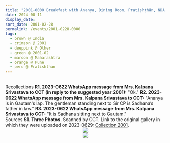 ```yaml
---
title: "2001-0000 Breakfast with Ananya, Dining Room, Pratiṣhṭhān, NDA Road, Warje, Pune, Maharashtra, India"
date: 2024-08-11
display_date: 
sort_date: 2001-02-28
permalink: /events/2001-0228-0000
tags:
  - brown @ India
  - crimson @ 2001
  - deeppink @ Other
  - green @ 2001-02
  - maroon @ Maharashtra
  - orange @ Pune
  - peru @ Pratishthan
---
```


<br>

<wave-list>
  <list-title color="DarkSeaGreen" width="65"> Recollections</list-title>
  <list-item color="BlanchedAlmond" width="280"><b>R1. 2023-0622 WhatsApp message from Mrs. Kalpana Srivastava to CCT (in reply to the suggested year 2001):</b> "Ok."</list-item>
  <list-item color="Lavender" width="280"><b>R2. 2023-0622 WhatsApp message from Mrs. Kalpana Srivastava to CCT:</b> "Ananya is in Gautam's lap. The gentleman standing next to Sir CP is Sadhana’s father in law."</list-item>
  <list-item color="BlanchedAlmond" width="280"><b>R3. 2023-0622 WhatsApp message from Mrs. Kalpana Srivastava to CCT:</b> "It is Sadhana sitting next to Gautam."</list-item>
</wave-list>

<br>

<wave-list>
  <list-title color="DarkSeaGreen" width="40">Sources</list-title>
  <list-item color="BlanchedAlmond"  width="280"><b>S1. Three Photos.</b> Scanned by CCT. Link to the original gallery in which they were uploaded on 2023-0629: <a href="https://eternalmoments.smugmug.com/Collections/Mrs-Kalpana-Srivastava-Collection/2001/">Collection 2001</a>.</list-item>
</wave-list>

<div style="text-align: center"><img src="https://pub-bcc3cbe9b1e94ba1ac28915f7a3900fa.r2.dev/2001-0000_Breakfast_with_Ananya_Dining_Room_Pratishthan_NDA_Road_Warje_Pune_Maharashtra_India_01_(from_tif)_(Mrs._Kalpana_Srivastava_Collection).jpg" /></div>

<div style="text-align: center"><img src="https://pub-bcc3cbe9b1e94ba1ac28915f7a3900fa.r2.dev/2001-0000_Breakfast_with_Ananya_Dining_Room_Pratishthan_NDA_Road_Warje_Pune_Maharashtra_India_02_(from_tif)_(Mrs._Kalpana_Srivastava_Collection).jpg" /></div>